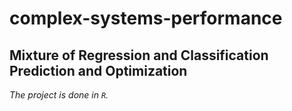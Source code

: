 # complex-systems-performance
 Mixture of Regression and Classification Prediction and Optimization
---
*The project is done in `R`.*
